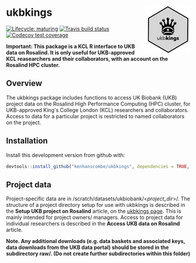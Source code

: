ukbkings <img src='man/figures/logo.png' align="right" alt = "" width="123.5" />
===

<!-- badges: start -->
[![Lifecycle: maturing](https://img.shields.io/badge/lifecycle-maturing-blue.svg)](https://www.tidyverse.org/lifecycle/#maturing)
[![Travis build status](https://travis-ci.org/kenhanscombe/ukbkings.svg?branch=master)](https://travis-ci.org/kenhanscombe/ukbkings)
[![Codecov test coverage](https://codecov.io/gh/kenhanscombe/ukbkings/branch/master/graph/badge.svg)](https://codecov.io/gh/kenhanscombe/ukbkings?branch=master)
<!-- badges: end -->

**Important: This package is a KCL R interface to UKB data on Rosalind. It is only useful for UKB-approved KCL reasearchers and their collaborators, with an account on the Rosalind HPC cluster.**


## Overview

The ukbkings package includes functions to access UK Biobank (UKB) project data on the Rosalind High Performance Computing (HPC) cluster, for UKB-approved King's College London (KCL) researchers and collaborators. Access to data for a particular project is restricted to named collaborators on the project.

## Installation

Install this development version from github with:

``` r
devtools::install_github("kenhanscombe/ukbkings", dependencies = TRUE, force = TRUE)
```

## Project data

Project-specific data are in /scratch/datasets/ukbiobank/\<*project_dir*\>/. The structure of a project directory setup for use with ukbkings is described in the **Setup UKB project on Rosalind** article, on the [ukbkings page](https://kenhanscombe.github.io/ukbkings/). This is mainly intended for project owners/ managers. Access to project data for individual researchers is described in the **Access UKB data on Rosalind** article.

**Note. Any additional downloads (e.g. data baskets and associated keys, data downloads from the UKB data portal) should be stored in the subdirectory raw/. (Do not create further subdirectories within this folder)**
